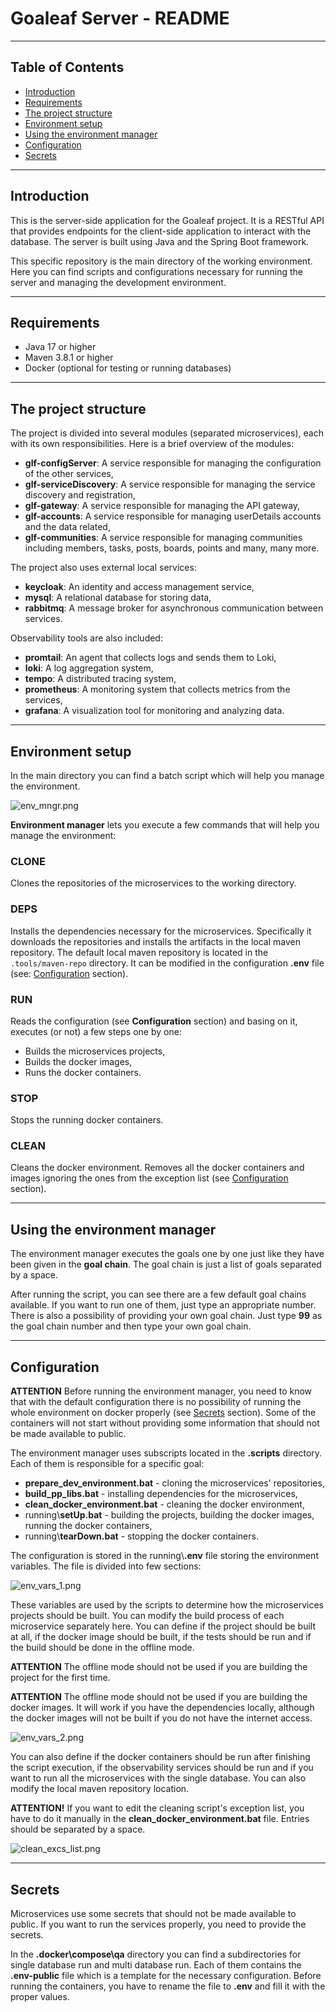 # Goaleaf Server - README

---

## Table of Contents

- [Introduction](#introduction)
- [Requirements](#requirements)
- [The project structure](#the-project-structure)
- [Environment setup](#environment-setup)
- [Using the environment manager](#using-the-environment-manager)
- [Configuration](#configuration)
- [Secrets](#secrets)

---

## Introduction

This is the server-side application for the Goaleaf project. It is a RESTful API that provides endpoints for the client-side application to interact with the database. The server is built using Java and the Spring Boot framework.

This specific repository is the main directory of the working environment. Here you can find scripts and configurations necessary for running the server and managing the development environment.

---

## Requirements

- Java 17 or higher
- Maven 3.8.1 or higher
- Docker (optional for testing or running databases)

---

## The project structure

The project is divided into several modules (separated microservices), each with its own responsibilities. Here is a brief overview of the modules:

- **glf-configServer**: A service responsible for managing the configuration of the other services,
- **glf-serviceDiscovery**: A service responsible for managing the service discovery and registration,
- **glf-gateway**: A service responsible for managing the API gateway,
- **glf-accounts**: A service responsible for managing userDetails accounts and the data related,
- **glf-communities**: A service responsible for managing communities including members, tasks, posts, boards, points and many, many more.

The project also uses external local services:

- **keycloak**: An identity and access management service,
- **mysql**: A relational database for storing data,
- **rabbitmq**: A message broker for asynchronous communication between services.

Observability tools are also included:

- **promtail**: An agent that collects logs and sends them to Loki,
- **loki**: A log aggregation system,
- **tempo**: A distributed tracing system,
- **prometheus**: A monitoring system that collects metrics from the services,
- **grafana**: A visualization tool for monitoring and analyzing data.

---

## Environment setup

In the main directory you can find a batch script which will help you manage the environment.

![env_mngr.png](.env/.img/env_mngr.png)

**Environment manager** lets you execute a few commands that will help you manage the environment:

### **CLONE**
Clones the repositories of the microservices to the working directory.

### **DEPS**
Installs the dependencies necessary for the microservices.
Specifically it downloads the repositories and installs the artifacts in the local maven repository.
The default local maven repository is located in the `.tools/maven-repo` directory. It can be modified in the configuration **.env** file (see: [Configuration](#Configuration) section).

### **RUN**
Reads the configuration (see **Configuration** section) and basing on it, executes (or not) a few steps one by one:

- Builds the microservices projects,
- Builds the docker images,
- Runs the docker containers.

### **STOP**
Stops the running docker containers.

### **CLEAN**
Cleans the docker environment. Removes all the docker containers and images ignoring the ones from the exception list (see [Configuration](#Configuration) section).

---

## Using the environment manager

The environment manager executes the goals one by one just like they have been given in the **goal chain**.
The goal chain is just a list of goals separated by a space.

After running the script, you can see there are a few default goal chains available. If you want to run one of them, just type an appropriate number.
There is also a possibility of providing your own goal chain. Just type **99** as the goal chain number and then type your own goal chain.

---

## Configuration

**ATTENTION** Before running the environment manager, you need to know that with the default configuration there is no possibility of running the whole environment on docker properly (see [Secrets](#Secrets) section). Some of the containers will not start without providing some information that should not be made available to public.

The environment manager uses subscripts located in the **.scripts** directory. Each of them is responsible for a specific goal:

- **prepare_dev_environment.bat** - cloning the microservices' repositories,
- **build_pp_libs.bat** - installing dependencies for the microservices,
- **clean_docker_environment.bat** - cleaning the docker environment,
- running\\**setUp.bat** - building the projects, building the docker images, running the docker containers,
- running\\**tearDown.bat** - stopping the docker containers.

The configuration is stored in the running\\**.env** file storing the environment variables. The file is divided into few sections:

![env_vars_1.png](.env/.img/env_vars_1.png)

These variables are used by the scripts to determine how the microservices projects should be built.
You can modify the build process of each microservice separately here.
You can define if the project should be built at all, if the docker image should be built, if the tests should be run and if the build should be done in the offline mode.

**ATTENTION** The offline mode should not be used if you are building the project for the first time.

**ATTENTION** The offline mode should not be used if you are building the docker images. It will work if you have the dependencies locally, although the docker images will not be built if you do not have the internet access.

![env_vars_2.png](.env/.img/env_vars_2.png)

You can also define if the docker containers should be run after finishing the script execution, if the observability services should be run and if you want to run all the microservices with the single database.
You can also modify the local maven repository location.

**ATTENTION!** If you want to edit the cleaning script's exception list, you have to do it manually in the **clean_docker_environment.bat** file.
Entries should be separated by a space.

![clean_excs_list.png](.env/.img/clean_excs_list.png)

---

## Secrets

Microservices use some secrets that should not be made available to public.
If you want to run the services properly, you need to provide the secrets.

In the **.docker\\compose\\qa** directory you can find a subdirectories for single database run and multi database run.
Each of them contains the **.env-public** file which is a template for the necessary configuration.
Before running the containers, you have to rename the file to **.env** and fill it with the proper values.